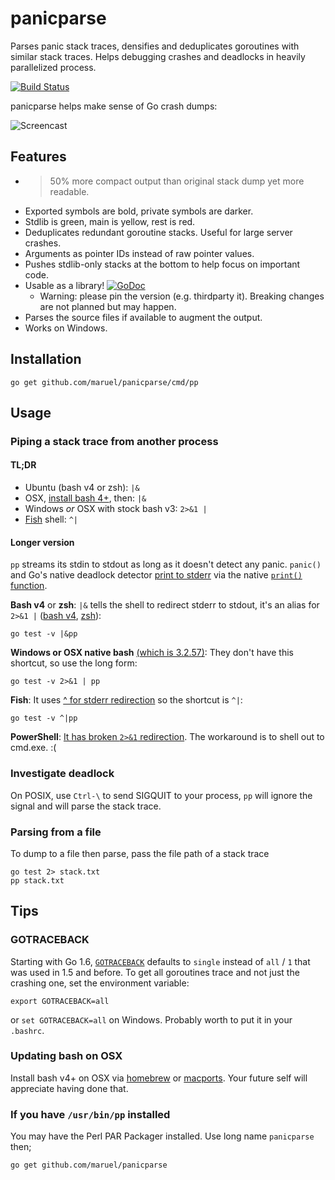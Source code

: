 panicparse
==========

Parses panic stack traces, densifies and deduplicates goroutines with similar
stack traces. Helps debugging crashes and deadlocks in heavily parallelized
process.

[![Build Status](https://travis-ci.org/maruel/panicparse.svg?branch=master)](https://travis-ci.org/maruel/panicparse)

panicparse helps make sense of Go crash dumps:

![Screencast](https://raw.githubusercontent.com/wiki/maruel/panicparse/parse.gif "Screencast")


Features
--------

   * >50% more compact output than original stack dump yet more readable.
   * Exported symbols are bold, private symbols are darker.
   * Stdlib is green, main is yellow, rest is red.
   * Deduplicates redundant goroutine stacks. Useful for large server crashes.
   * Arguments as pointer IDs instead of raw pointer values.
   * Pushes stdlib-only stacks at the bottom to help focus on important code.
   * Usable as a library!
     [![GoDoc](https://godoc.org/github.com/maruel/panicparse/stack?status.svg)](https://godoc.org/github.com/maruel/panicparse/stack)
     * Warning: please pin the version (e.g. thirdparty it). Breaking changes are
       not planned but may happen.
   * Parses the source files if available to augment the output.
   * Works on Windows.


Installation
------------

    go get github.com/maruel/panicparse/cmd/pp


Usage
-----

### Piping a stack trace from another process

#### TL;DR

   * Ubuntu (bash v4 or zsh): `|&`
   * OSX, [install bash 4+](README.md#updating-bash-on-osx), then: `|&`
   * Windows _or_ OSX with stock bash v3: `2>&1 |`
   * [Fish](http://fishshell.com/) shell: `^|`


#### Longer version

`pp` streams its stdin to stdout as long as it doesn't detect any panic.
`panic()` and Go's native deadlock detector [print to
stderr](https://golang.org/src/runtime/panic1.go) via the native [`print()`
function](https://golang.org/pkg/builtin/#print).


**Bash v4** or **zsh**: `|&` tells the shell to redirect stderr to stdout,
it's an alias for `2>&1 |` ([bash
v4](https://www.gnu.org/software/bash/manual/bash.html#Pipelines),
[zsh](http://zsh.sourceforge.net/Doc/Release/Shell-Grammar.html#Simple-Commands-_0026-Pipelines)):

    go test -v |&pp


**Windows or OSX native bash** [(which is
3.2.57)](http://meta.ath0.com/2012/02/05/apples-great-gpl-purge/): They don't
have this shortcut, so use the long form:

    go test -v 2>&1 | pp


**Fish**: It uses [^ for stderr
redirection](http://fishshell.com/docs/current/tutorial.html#tut_pipes_and_redirections)
so the shortcut is `^|`:

    go test -v ^|pp


**PowerShell**: [It has broken `2>&1` redirection](https://connect.microsoft.com/PowerShell/feedback/details/765551/in-powershell-v3-you-cant-redirect-stderr-to-stdout-without-generating-error-records). The workaround is to shell out to cmd.exe. :(


### Investigate deadlock

On POSIX, use `Ctrl-\` to send SIGQUIT to your process, `pp` will ignore
the signal and will parse the stack trace.


### Parsing from a file

To dump to a file then parse, pass the file path of a stack trace

    go test 2> stack.txt
    pp stack.txt


Tips
----

### GOTRACEBACK

Starting with Go 1.6, [`GOTRACEBACK`](https://golang.org/pkg/runtime/) defaults
to `single` instead of `all` / `1` that was used in 1.5 and before. To get all
goroutines trace and not just the crashing one, set the environment variable:

    export GOTRACEBACK=all

or `set GOTRACEBACK=all` on Windows. Probably worth to put it in your `.bashrc`.


### Updating bash on OSX

Install bash v4+ on OSX via [homebrew](http://brew.sh) or
[macports](https://www.macports.org/). Your future self will appreciate having
done that.


### If you have `/usr/bin/pp` installed

You may have the Perl PAR Packager installed. Use long name `panicparse` then;

    go get github.com/maruel/panicparse
